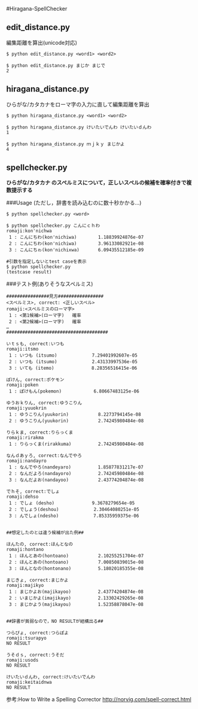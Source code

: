 #Hiragana-SpellChecker

## edit_distance.py

編集距離を算出(unicode対応)

```
$ python edit_distance.py <word1> <word2>
```

```
$ python edit_distance.py まじか まじで
2
```

## hiragana_distance.py
ひらがな/カタカナをローマ字の入力に直して編集距離を算出

```
$ python hiragana_distance.py <word1> <word2>
```

```
$ python hiragana_distance.py けいたいでんわ けいたいｄんわ
1

$ python hiragana_distance.py ｍｊｋｙ まじかよ
4
```

## spellchecker.py
**ひらがな/カタカナ のスペルミスについて，正しいスペルの候補を確率付きで複数提示する**

###Usage (ただし，辞書を読み込むのに数十秒かかる…)

```
$ python spellchecker.py <word>

$ python spellchecker.py こんにｃｈわ
romaji:kon'nichwa
 1 : こんにちわ(kon'nichiwa)        1.18839924876e-07
 2 : こんにちわ(kon'nichiwa)        3.96133082921e-08
 3 : こんにちゎ(kon'nichixwa)       6.09435512185e-09

#引数を指定しないとtest caseを表示
$ python spellchecker.py
(testcase result)

```

###テスト例(ありそうなスペルミス)

```
################見方#################
<スペルミス>, correct: <正しいスペル>
romaji:<スペルミスのローマ字>
 1 : <第1候補>(ローマ字)	確率
 2 : <第2候補>(ローマ字)	確率
…
######################################

いｔｓも, correct:いつも
romaji:itsmo
 1 : いつも (itsumo)             7.29401992607e-05
 2 : いつも (itsumo)             2.43133997536e-05
 3 : いても (itemo)              8.28356516415e-06

ぽけん, correct:ポケモン
romaji:poken
 1 : ぽけもん(pokemon)            6.80667483125e-06

ゆうおｋりん, correct:ゆうこりん
romaji:yuuokrin
 1 : ゆうこりん(yuukorin)           8.2273794145e-08
 2 : ゆうこりん(yuukorin)           2.74245980484e-08

りらｋま, correct:りらっくま
romaji:rirakma
 1 : りらっくま(rirakkuma)          2.74245980484e-08

なんｄあｙろ, correct:なんでやろ
romaji:nandayro
 1 : なんでやろ(nandeyaro)          1.85877831217e-07
 2 : なんだよろ(nandayoro)          2.74245980484e-08
 3 : なんだよお(nandayoo)           2.43774204874e-08

でｈそ, correct:でしょ
romaji:dehso
 1 : でしょ (desho)              9.3678279654e-05
 2 : でしょう(deshou)             2.30464080251e-05
 3 : んでしょ(ndesho)             7.85335959375e-06


##想定したのとは違う候補が出た例##

ほんたの, correct:ほんとなの
romaji:hontano
 1 : ほんとあの(hontoano)           2.10255251704e-07
 2 : ほんとあの(hontoano)           7.00850839015e-08
 3 : ほんとなの(hontonano)          5.18020185355e-08

まじきょ, correct:まじかよ
romaji:majikyo
 1 : まじかよお(majikayoo)          2.43774204874e-08
 2 : いまじかよ(imajikayo)          2.13302429265e-08
 3 : まじかよう(majikayou)          1.52358878047e-08


##辞書が貧弱なので，NO RESULTが結構出る##

つらぴょ, correct:つらぽよ
romaji:tsurapyo
NO RESULT

うそｄｓ, correct:うそだ
romaji:usods
NO RESULT

けいたいｄんわ, correct:けいたいでんわ
romaji:keitaidnwa
NO RESULT

```

参考:How to Write a Spelling Corrector
http://norvig.com/spell-correct.html

